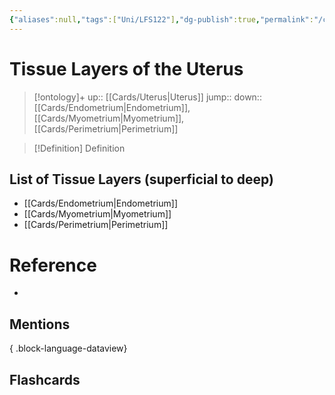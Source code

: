 ```yaml
---
{"aliases":null,"tags":["Uni/LFS122"],"dg-publish":true,"permalink":"/cards/tissue-layers-of-the-uterus/","dgPassFrontmatter":true}
---
```


# Tissue Layers of the Uterus

> [!ontology]+
> up:: [[Cards/Uterus\|Uterus]]
> jump:: 
> down:: [[Cards/Endometrium\|Endometrium]], [[Cards/Myometrium\|Myometrium]], [[Cards/Perimetrium\|Perimetrium]]

> [!Definition] Definition

## List of Tissue Layers (superficial to deep)

- [[Cards/Endometrium\|Endometrium]]
- [[Cards/Myometrium\|Myometrium]]
- [[Cards/Perimetrium\|Perimetrium]]

# Reference

- 

## Mentions


{ .block-language-dataview}

## Flashcards